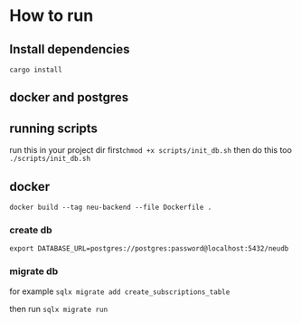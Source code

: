 # How to run

## Install dependencies
`cargo install`

## docker and postgres

##  running scripts
run this in your project dir first`chmod +x scripts/init_db.sh`
then do this too `./scripts/init_db.sh `

## docker
`docker build --tag neu-backend --file Dockerfile .`

### create db
`export DATABASE_URL=postgres://postgres:password@localhost:5432/neudb`

### migrate db
for example `sqlx migrate add create_subscriptions_table`

then run `sqlx migrate run`

